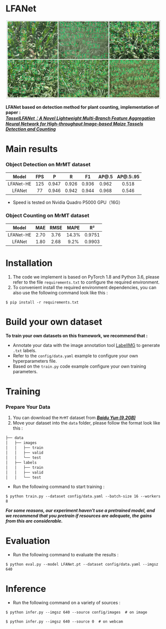 # LFANet
<p align="center">
  <img src="infer.png" width="825"/>
</p>  

**LFANet based on detection method for plant counting, implementation of paper :**   
[___TasselLFANet：A Novel Lightweight Multi-Branch Feature Aggregation Neural Network for High-throughput Image-based Maize Tassels Detection and Counting___](https://v.qq.com/x/cover/mpqzavrt4qvdstw/d00148c52qt.html?ptag=360kan.cartoon.free)

# Main results
### Object Detection on MrMT dataset
|Model|FPS|P|R|F1|AP@.5|AP@.5:.95|
| :----: | :----: | :----: | :----: | :----: | :----: | :----: |
|LFANet-HE|125|0.947|0.926|0.936|0.962|0.518|
|LFANet|77|0.946|0.942|0.944|0.968|0.546|
* Speed is tested on Nvidia Quadro P5000 GPU（16G）
### Object Counting on MrMT dataset
|Model|MAE|RMSE|MAPE|R²|
| :----: | :----: | :----: | :----: | :----: |
|LFANet-HE|2.70|3.76|14.3%|0.9751|0.9751|
|LFANet|1.80|2.68|9.2%|0.9903|0.9903|


# Installation
1. The code we implement is based on PyTorch 1.8 and Python 3.6, please refer to the file `requirements.txt` to configure the required environment.      
2. To convenient install the required environment dependencies, you can also use the following command look like this :     
~~~
$ pip install -r requirements.txt 
~~~

# Build your own dataset
**To train your own datasets on this framework, we recommend that :**  
* Annotate your data with the image annotation tool [LabelIMG](https://github.com/heartexlabs/labelImg) to generate `.txt` labels.   
* Refer to the `config/data.yaml` example to configure your own hyperparameters file. 
* Based on the `train.py` code example configure your own training parameters.

# Training
### Prepare Your Data
1. You can download the `MrMT` dataset from [___Baidu Yun (9.2GB)___](https://github.com/Ye-Sk/MrMT)
2. Move your dataset into the `data` folder, please follow the format look like this :
~~~
├── data
│   ├── images
│   │   ├── train
│   │   ├── valid
│   │   └── test
│   ├── labels
│   │   ├── train
│   │   ├── valid
│   │   └── test
~~~
* Run the following command to start training :  
~~~
$ python train.py --dataset config/data.yaml --batch-size 16 --workers 8
~~~
___For some reasons, our experiment haven't use a pretrained model, and we recommend 
that you pretrain if resources are adequate, the gains from this are considerable.___

# Evaluation
* Run the following command to evaluate the results :  
~~~
$ python eval.py --model LFANet.pt --dataset config/data.yaml --imgsz 640
~~~
# Inference
* Run the following command on a variety of sources :   
~~~
$ python infer.py --imgsz 640 --source config/images  # on image
~~~
~~~
$ python infer.py --imgsz 640 --source 0  # on webcam
~~~
